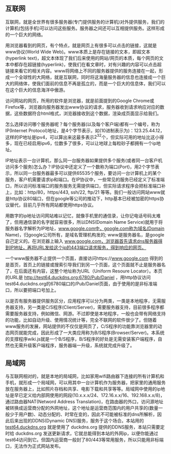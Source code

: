 
## 互联网

互联网，就是全世界有很多服务器(专门提供服务的计算机)对外提供服务，我们的计算机(包括手机)可以访问这些服务。服务器之间还可以互相提供服务。这样形成的一个巨大的网络。

用浏览器看到的网页，有个特点，就是网页上有很多可以点击的链接，这就是www协议(World Wide Web)。www本质上是存在链接的文本，即超文本(hyperlink text)，超文本体现了我们后来使用的网站/网页的本质，每个网页的文本中都存在超链接(hyperlink)，使我们在看文章时，对有兴趣的内容可以点击超链接来看它的相关内容。www将网络上不同的服务器提供的服务连接在一起，形成一个全球性的大网络，就是互联网，同时将这海量服务器的信息也连接成一个巨大的网络体，使我们面前的信息不再是孤立的，而是一个巨大的信息体，我们可以在这个巨大的信息海洋中傲游。

访问网站的网页，所用的软件是浏览器，就是前面提到的Google Chrome或Firefox等，浏览器向服务器发出www协议的请求，服务器收到请求响应对应的数据，这些数据符合html格式，浏览器接收到这个数据，渲染成页面显示给我们。

怎么选择访问哪个服务器呢？每个服务器(以及每个客户端)都有一个编号，称为IP(Internet Protocol)地址，是4个字节表示，如(10进制表示为)：123.25.44.12，这样的IP地址是ipv4，可以算出来这最多表示$2^{32}$个，但实际可用的地址比这小得多，现在已经启用ipv6，位数多了很多，可以让地球上每粒砂子都拥有一个ip地址。

IP地址表示一台计算机，那么同一台服务器如果提供多个服务(或者同一台客户机访问多个服务)怎么办？IP协议中还定义了一个数称为端口(Port)，用2个字节表示，所以同一台服务器最多可以提供65535个服务，要访问一台计算机上的某个服务，客户机需要请求ip和端口。在IP协议中，一些常见的服务已经定义了标准端口，所以访问标准端口的服务服务无需提供端口，但实际请求程序会把标准端口补上，比如：http/80，https/443, ssh/22, ftp/21 等等。我们一般访问网站www就是http协议80端口，但在google等公司的推动下，http基本已经被加密的https协议替代，目前几乎所有网站都使用https协议。

用数字的ip地址访问网站难以记忆，就像手机里的通信录，让你记电话号码太难了，但用通信录的名字就容易很多，所以DNS(Domain Name Service)就用于将服务器名字解析为IP地址，www.google.com中，google.com称为域名(Domain Name)，归google公司所有，是域名管理机构发的; www是服务器名，是google自己定义的。在浏览器上输入 www.google.com，浏览器首先请求dns服务器得到IP地址，再将URL发给这个ip的443端口请求服务，得到响应的网页。

一个www服务器不止提供一个页面，直接访问https://www.google.com 得到的是首页，首页上的链接或搜索引导我们到另一个页面，这个页面就不止是服务器名了，在后面还有内容，这整个地址称为URL（Uniform Resoure Locator）。本页的URL是 http://test64.duckdns.org:6780/Pub/Daniel ，用http协议访问test64.duckdns.org的6780端口的/Pub/Daniel页面，由于使用的是非标准端口，所以要把端口号加上。 

以是否有服务器提供服务区分，应用程序可以分为两类，一类是本地程序，无需服务器支持，另一类是C/S程序(Client/Server)，需要服务器支持，目前很多程序都需要服务器支持，例如微信、网游。不过即使是本地程序，一般也会带有网络支持的功能，比如自动升级、使用情况统计等，完全不联网的软件很少了。但随着www服务的发展，网站提供的不仅仅是网页了，C/S程序的功能靠浏览器里的动态网页就能完成，因此形成了一大类应用称为B/S程序(Browser/Server)。本系统的支撑程序wiki.js就是一个B/S程序，B/S程序的好处是无需安装客户端程序，自然也无需升级客户端程序，服务器端一升级，系统就完成升级了。

## 局域网

与互联网相对的，就是本地的局域网，比如家用wifi路由器下连接的所有计算机和手机，就形成一个局域网，可以用其中一台计算机作为服务器，把家里的通用服务放在服务器上，比如照片存档和共享、电影下载和共享等等。局域网中使用的ip地址是早已定义给内部网使用的网段(10.x.x.x/24、172.16.x.x/16、192.168.x.x/8)，通过路由器NAT(Netword Address Translation)，在路由器的外口，访问源地址被转换成运营商分配的外网地址，这个地址是运营商范围内的用户共享的(数量一般少于用户数)、动态分配的、时常在变的，因此不可能被标准的dns所解析，因此后来出现的DDNS(Dynamic DNS)服务，服务于这个场合。本站用的 [test64.duckdns.org](http://test64.duckdns.org:6780) 就是使用了 duckdns.org 提供的DDNS服务，本站只需要定时给 duckdns.org 发送更新请求，它就总能得到本站的外网ip，以便你能通过test64访问到它。但国内运营商一般封了80/443等常用服务，所以只能用非标端口，无法作为正式网站发布。



